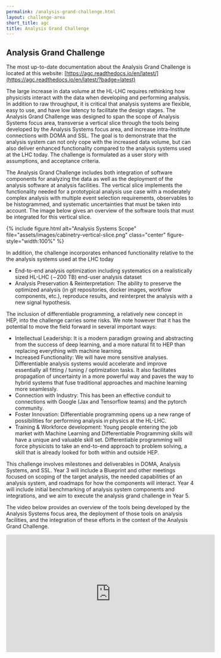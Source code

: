 ```yaml
---
permalink: /analysis-grand-challenge.html
layout: challenge-area
short_title: agc
title: Analysis Grand Challenge
---
```


## Analysis Grand Challenge

The most up-to-date documentation about the Analysis Grand Challenge is located at this website: [https://agc.readthedocs.io/en/latest/](https://agc.readthedocs.io/en/latest/?badge=latest)

The large increase in data volume at the HL-LHC requires rethinking how physicists interact with the data when developing and performing analysis. In addition to raw throughput, it is critical that analysis systems are flexible, easy to use, and have low latency to facilitate the design stages. The Analysis Grand Challenge was designed to span the scope of Analysis Systems focus area, transverse a vertical slice through the tools being developed by the Analysis Systems focus area, and increase intra-Institute connections with DOMA and SSL. The goal is to demonstrate that the analysis system can not only cope with the increased data volume, but can also deliver enhanced functionality compared to the analysis systems used at the LHC today. The challenge is formulated as a user story with assumptions, and acceptance criteria.

The Analysis Grand Challenge includes both integration of software components for analyzing the data as well as the deployment of the analysis software at analysis facilities. The vertical slice implements the functionality needed for a prototypical analysis use case with a moderately complex analysis with multiple event selection requirements, observables to be histogrammed, and systematic uncertainties that must be taken into account. The image below gives an overview of the software tools that must be integrated for this vertical slice.

{% include figure.html
  alt="Analysis Systems Scope"
  file="assets/images/cabinetry-vertical-slice.png"
  class="center"
  figure-style="width:100%"
%}


In addition, the challenge incorporates enhanced functionality relative to the  the analysis systems used at the LHC today
- End-to-end analysis optimization including systematics on a realistically sized HL-LHC (∼200 TB) end-user analysis dataset
- Analysis Preservation & Reinterpretation: The ability to preserve the optimized analysis (in git repositories, docker images, workflow components, etc.), reproduce results, and reinterpret the analysis with a new signal hypothesis.


The inclusion of differentiable programming, a relatively new concept in HEP, into the challenge carries some risks. We note however that it has the potential to move the field forward in several important ways:

- Intellectual Leadership: It is a modern paradigm growing and abstracting from the success of deep learning, and a more natural fit to HEP than replacing everything with machine learning.
- Increased Functionality: We will have more sensitive analyses. Differentiable analysis systems
would accelerate and improve essentially all fitting / tuning / optimization tasks. It also facilitates propagation of uncertainty in a more powerful way and paves the way to hybrid systems that fuse traditional approaches and machine learning more seamlessly.
- Connection with Industry: This has been an effective conduit to connections with Google (Jax and Tensorflow teams) and the pytorch community.
- Foster Innovation: Differentiable programming opens up a new range of possibilities for performing analysis in physics at the HL-LHC.
- Training & Workforce development: Young people entering the job market with Machine Learning and Differentiable Programming skills will have a unique and valuable skill set. Differentiable programming will force physicists to take an end-to-end approach to problem solving, a skill that is already looked for both within and outside HEP.

This challenge involves milestones and deliverables in DOMA, Analysis Systems, and SSL. Year 3 will include a Blueprint and other meetings focused on scoping of the target analysis, the needed capabilities of an analysis system, and roadmaps for how the components will interact. Year 4 will include initial benchmarking of analysis system components and integrations, and we aim to execute the analysis grand challenge in Year 5.


The video below provides an overview of the tools being developed by the Analysis Systems focus area, the deployment of those tools on analysis facilities, and the integration of these efforts in the context of the Analysis Grand Challenge.

<iframe width="560" height="315" src="https://www.youtube.com/embed/nDpk0tYOVlc" title="YouTube video player" frameborder="0" allow="accelerometer; autoplay; clipboard-write; encrypted-media; gyroscope; picture-in-picture" allowfullscreen></iframe>
